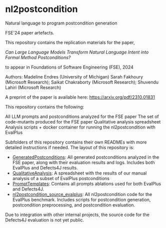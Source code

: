 # nl2postcondition

Natural language to program postcondition generation

FSE'24 paper artefacts. 


This repository contains the replication materials for the paper, 

*Can Large Language Models Transform Natural Language Intent into Formal Method Postconditions?*

to appear in Foundations of Software Engineering (FSE), 2024

Authors:    Madeline Endres (University of Michigan)
            Sarah Fakhoury (Microsoft Research);
            Saikat Chakraborty (Microsoft Research);
            Shuvendu Lahiri (Microsoft Research)

A preprint of the paper is available here: https://arxiv.org/pdf/2310.01831

This repository contains the following:

All LLM prompts and postconditions analyzed for the FSE paper
The set of code-mutants produced for the FSE paper
Qualitative analysis spreadsheet
Analysis scripts + docker container for running the nl2postcondition with EvalPlus

Subfolders of this repository contains their own READMEs with more detailed instructions if needed. The layout of this repository is:

* [GeneratedPostconditions](GeneratedPostconditions/README.md): All generated postconditions analyzed in the FSE paper, along with their evaluation results and logs. Includes both EvalPlus and Defects4J results.
* [QualitativeAnalysis](QualitativeAnalysis/README.md): A spreadsheet with the results of our manual analysis of a subset of EvalPlus postconditions
* [PromptTemplates](PromptTemplates/README.md): Contains all prompts ablations used for both EvalPlus and Defects4J. 
* [nl2postcondition_source_evalplus](nl2postcondition_source_evalplus/README.md): All nl2postcondition code for the EvalPlus benchmark. Includes scripts for postcondition generation, postcondition preprocessing, and postcondition evaluation.

Due to integration with other internal projects, the source code for the Defects4J evaluation is not yet public.



